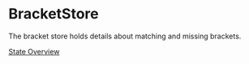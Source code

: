 # BracketStore
The bracket store holds details about matching and missing brackets.

[State Overview](./state/Overview.md)